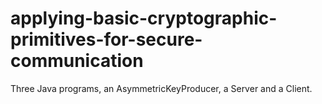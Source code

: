 # applying-basic-cryptographic-primitives-for-secure-communication
Three Java programs, an AsymmetricKeyProducer, a Server and a Client.
